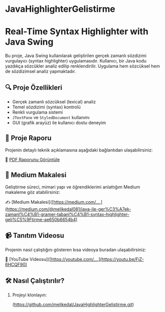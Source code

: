 # JavaHighlighterGelistirme
# Real-Time Syntax Highlighter with Java Swing

Bu proje, Java Swing kullanılarak geliştirilen gerçek zamanlı sözdizimi vurgulayıcı (syntax highlighter) uygulamasıdır. Kullanıcı, bir Java kodu yazdıkça sözcükler analiz edilip renklendirilir. Uygulama hem sözcüksel hem de sözdizimsel analiz yapmaktadır.

## 🔍 Proje Özellikleri

- Gerçek zamanlı sözcüksel (lexical) analiz
- Temel sözdizimi (syntax) kontrolü
- Renkli vurgulama sistemi
- `JTextPane` ve `StyledDocument` kullanımı
- GUI (grafik arayüz) ile kullanıcı dostu deneyim

## 📄 Proje Raporu

Projenin detaylı teknik açıklamasına aşağıdaki bağlantıdan ulaşabilirsiniz:

📘 [PDF Raporunu Görüntüle](RAPOR.pdf)

## 📰 Medium Makalesi

Geliştirme süreci, mimari yapı ve öğrendiklerimi anlattığım Medium makaleme göz atabilirsiniz:

✍️ [Medium Makalesi]([https://medium.com/....](https://medium.com/@melikedal081/java-ile-ger%C3%A7ek-zamanl%C4%B1-gramer-tabanl%C4%B1-syntax-highlighter-geli%C5%9Ftirme-ae650b6654b4)

## 📹 Tanıtım Videosu

Projenin nasıl çalıştığını gösteren kısa videoya buradan ulaşabilirsiniz:

🎥 [YouTube Videosu]([https://youtube.com/....](https://youtu.be/FiZ-6HCQF90)

## 🛠️ Nasıl Çalıştırılır?

1. Projeyi klonlayın:
  
    (https://github.com/melikedal/JavaHighlighterGelistirme.git)
